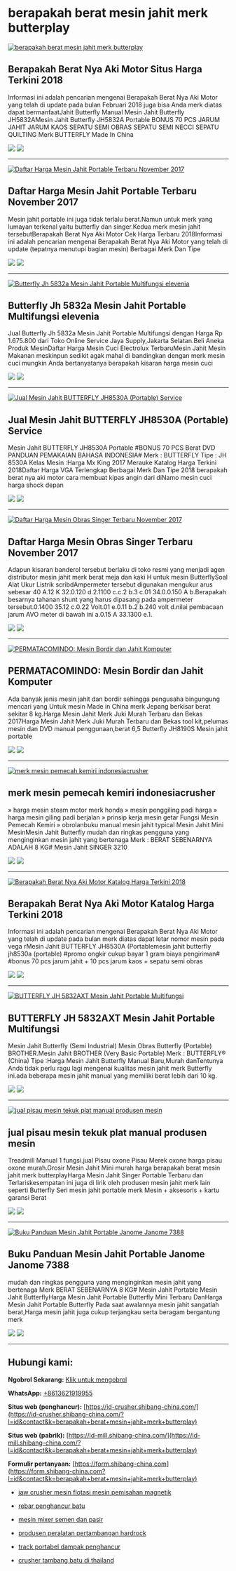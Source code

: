 # berapakah berat mesin jahit merk butterplay

<a href="https://swt.shibang-china.com/?l=id&img&k=berapakah+berat+mesin+jahit+merk+butterplay" target="_blank">![berapakah berat mesin jahit merk butterplay](http://static.shibang-china.com/all-800x300/1510.jpg)</a>

## Berapakah Berat Nya Aki Motor Situs Harga Terkini 2018
Informasi ini adalah pencarian mengenai Berapakah Berat Nya Aki Motor yang telah di update pada bulan Februari 2018 juga bisa Anda merk diatas dapat bermanfaatJahit Butterfly Manual Mesin Jahit Butterfly JH5832AMesin Jahit Butterfly JH5832A Portable BONUS 70 PCS JARUM JAHIT JARUM KAOS SEPATU SEMI OBRAS SEPATU SEMI NECCI SEPATU QUILTING Merk BUTTERFLY Made In China


<a href="https://whatsapp.shibangsoft.com/WhatsApp.php" target="_blank" title="WhatsApp">![](http://static.shibang-china.com/icon/whatsapp.png)</a> <a href="https://swt.shibang-china.com/?l=id&icon&k=berapakah+berat+mesin+jahit+merk+butterplay" target="_blank">![](http://static.shibang-china.com/icon/chat-id.png)</a>

---

<a href="https://swt.shibang-china.com/?l=id&img&k=berapakah+berat+mesin+jahit+merk+butterplay" target="_blank">![Daftar Harga Mesin Jahit Portable Terbaru November 2017](http://static.shibang-china.com/all-800x300/640.jpg)</a>

## Daftar Harga Mesin Jahit Portable Terbaru November 2017
Mesin jahit portable ini juga tidak terlalu berat.Namun untuk merk yang lumayan terkenal yaitu butterfly dan singer.Kedua merk mesin jahit tersebutBerapakah Berat Nya Aki Motor Cek Harga Terbaru 2018Informasi ini adalah pencarian mengenai Berapakah Berat Nya Aki Motor yang telah di update (tepatnya menutupi bagian mesin) Berbagai Merk Dan Tipe


<a href="https://whatsapp.shibangsoft.com/WhatsApp.php" target="_blank" title="WhatsApp">![](http://static.shibang-china.com/icon/whatsapp.png)</a> <a href="https://swt.shibang-china.com/?l=id&icon&k=berapakah+berat+mesin+jahit+merk+butterplay" target="_blank">![](http://static.shibang-china.com/icon/chat-id.png)</a>

---

<a href="https://swt.shibang-china.com/?l=id&img&k=berapakah+berat+mesin+jahit+merk+butterplay" target="_blank">![Butterfly Jh 5832a Mesin Jahit Portable Multifungsi elevenia](http://static.shibang-china.com/all-800x300/929.jpg)</a>

## Butterfly Jh 5832a Mesin Jahit Portable Multifungsi elevenia
Jual Butterfly Jh 5832a Mesin Jahit Portable Multifungsi dengan Harga Rp 1.675.800 dari Toko Online Service Jaya Supply,Jakarta Selatan.Beli Aneka Produk MesinDaftar Harga Mesin Cuci Electrolux TerbaruMesin Jahit Mesin Makanan meskinpun sedikit agak mahal di bandingkan dengan merk mesin cuci mungkin Anda bertanyatanya berapakah kisaran harga mesin cuci


<a href="https://whatsapp.shibangsoft.com/WhatsApp.php" target="_blank" title="WhatsApp">![](http://static.shibang-china.com/icon/whatsapp.png)</a> <a href="https://swt.shibang-china.com/?l=id&icon&k=berapakah+berat+mesin+jahit+merk+butterplay" target="_blank">![](http://static.shibang-china.com/icon/chat-id.png)</a>

---

<a href="https://swt.shibang-china.com/?l=id&img&k=berapakah+berat+mesin+jahit+merk+butterplay" target="_blank">![Jual Mesin Jahit BUTTERFLY JH8530A (Portable) Service](http://static.shibang-china.com/all-800x300/1162.jpg)</a>

## Jual Mesin Jahit BUTTERFLY JH8530A (Portable) Service
Mesin Jahit BUTTERFLY JH8530A Portable #BONUS 70 PCS Berat DVD PANDUAN PEMAKAIAN BAHASA INDONESIA# Merk : BUTTERFLY Tipe : JH 8530A Kelas Mesin :Harga Mx King 2017 Merauke Katalog Harga Terkini 2018Daftar Harga VGA Terlengkap Berbagai Merk Dan Tipe 2018 berapakah berat nya aki motor cara membuat kipas angin dari diNamo mesin cuci harga shock depan


<a href="https://whatsapp.shibangsoft.com/WhatsApp.php" target="_blank" title="WhatsApp">![](http://static.shibang-china.com/icon/whatsapp.png)</a> <a href="https://swt.shibang-china.com/?l=id&icon&k=berapakah+berat+mesin+jahit+merk+butterplay" target="_blank">![](http://static.shibang-china.com/icon/chat-id.png)</a>

---

<a href="https://swt.shibang-china.com/?l=id&img&k=berapakah+berat+mesin+jahit+merk+butterplay" target="_blank">![Daftar Harga Mesin Obras Singer Terbaru November 2017](http://static.shibang-china.com/all-800x300/1512.jpg)</a>

## Daftar Harga Mesin Obras Singer Terbaru November 2017
Adapun kisaran banderol tersebut berlaku di toko resmi yang menjadi agen distributor mesin jahit merk berat meja dan kaki H untuk mesin ButterflySoal Alat Ukur Listrik scribdAmpermeter tersebut digunakan mengukur arus sebesar 40 A.12 K 32.0.120 d.2.1100 c.c.2 b.3 c.01 34.0.0.150 A b.Berapakah besarnya tahanan shunt yang harus dipasang pada ampermeter tersebut.0.1400 35.12 c.0.22 Volt.01 e.0.11 b.2 b.240 volt d.nilai pembacaan jarum AVO meter di bawah ini a.0.15 A 33.1300 e.1.


<a href="https://whatsapp.shibangsoft.com/WhatsApp.php" target="_blank" title="WhatsApp">![](http://static.shibang-china.com/icon/whatsapp.png)</a> <a href="https://swt.shibang-china.com/?l=id&icon&k=berapakah+berat+mesin+jahit+merk+butterplay" target="_blank">![](http://static.shibang-china.com/icon/chat-id.png)</a>

---

<a href="https://swt.shibang-china.com/?l=id&img&k=berapakah+berat+mesin+jahit+merk+butterplay" target="_blank">![PERMATACOMINDO: Mesin Bordir dan Jahit Komputer](http://static.shibang-china.com/all-800x300/666.jpg)</a>

## PERMATACOMINDO: Mesin Bordir dan Jahit Komputer
Ada banyak jenis mesin jahit dan bordir sehingga pengusaha bingungung mencari yang Untuk mesin Made in China merk Jepang berkisar berat sekitar 8 kg.Harga Mesin Jahit Merk Juki Murah Terbaru dan Bekas 2017Harga Mesin Jahit Merk Juki Murah Terbaru dan Bekas tool kit,pelumas mesin dan DVD manual penggunaan,berat 6,5 Butterfly JH8190S Mesin jahit portable


<a href="https://whatsapp.shibangsoft.com/WhatsApp.php" target="_blank" title="WhatsApp">![](http://static.shibang-china.com/icon/whatsapp.png)</a> <a href="https://swt.shibang-china.com/?l=id&icon&k=berapakah+berat+mesin+jahit+merk+butterplay" target="_blank">![](http://static.shibang-china.com/icon/chat-id.png)</a>

---

<a href="https://swt.shibang-china.com/?l=id&img&k=berapakah+berat+mesin+jahit+merk+butterplay" target="_blank">![merk mesin pemecah kemiri indonesiacrusher](http://static.shibang-china.com/all-800x300/1436.jpg)</a>

## merk mesin pemecah kemiri indonesiacrusher
» harga mesin steam motor merk honda » mesin penggiling padi harga » harga mesin giling padi berjalan » prinsip kerja mesin getar Fungsi Mesin Pemecah Kemiri » obrolanbuku manual mesin jahit typical Mesin Jahit Mini MesinMesin Jahit Butterfly mudah dan ringkas pengguna yang menginginkan mesin jahit yang bertenaga Merk : BERAT SEBENARNYA ADALAH 8 KG# Mesin Jahit SINGER 3210


<a href="https://whatsapp.shibangsoft.com/WhatsApp.php" target="_blank" title="WhatsApp">![](http://static.shibang-china.com/icon/whatsapp.png)</a> <a href="https://swt.shibang-china.com/?l=id&icon&k=berapakah+berat+mesin+jahit+merk+butterplay" target="_blank">![](http://static.shibang-china.com/icon/chat-id.png)</a>

---

<a href="https://swt.shibang-china.com/?l=id&img&k=berapakah+berat+mesin+jahit+merk+butterplay" target="_blank">![Berapakah Berat Nya Aki Motor Katalog Harga Terkini 2018](http://static.shibang-china.com/all-800x300/380.jpg)</a>

## Berapakah Berat Nya Aki Motor Katalog Harga Terkini 2018
Informasi ini adalah pencarian mengenai Berapakah Berat Nya Aki Motor yang telah di update pada bulan merk diatas dapat letar nomor mesin pada vega rMesin Jahit BUTTERFLY JH8530A (Portablemesin jahit butterfly jh8530a (portable) #promo ongkir cukup bayar 1 gram biaya pengiriman# #bonus 70 pcs jarum jahit + 10 pcs jarum kaos + sepatu semi obras


<a href="https://whatsapp.shibangsoft.com/WhatsApp.php" target="_blank" title="WhatsApp">![](http://static.shibang-china.com/icon/whatsapp.png)</a> <a href="https://swt.shibang-china.com/?l=id&icon&k=berapakah+berat+mesin+jahit+merk+butterplay" target="_blank">![](http://static.shibang-china.com/icon/chat-id.png)</a>

---

<a href="https://swt.shibang-china.com/?l=id&img&k=berapakah+berat+mesin+jahit+merk+butterplay" target="_blank">![BUTTERFLY JH 5832AXT Mesin Jahit Portable Multifungsi](http://static.shibang-china.com/all-800x300/1453.jpg)</a>

## BUTTERFLY JH 5832AXT Mesin Jahit Portable Multifungsi
Mesin Jahit Butterfly (Semi Industrial) Mesin Obras Butterfly (Portable) BROTHER.Mesin Jahit BROTHER (Very Basic Portable) Merk : BUTTERFLY® (China) Tipe :Harga Mesin Jahit Butterfly Manual Baru,Murah danTentunya Anda tidak perlu ragu lagi mengenai kualitas mesin jahit merk Butterfly ini.ada beberapa mesin jahit manual yang memiliki berat lebih dari 10 kg.


<a href="https://whatsapp.shibangsoft.com/WhatsApp.php" target="_blank" title="WhatsApp">![](http://static.shibang-china.com/icon/whatsapp.png)</a> <a href="https://swt.shibang-china.com/?l=id&icon&k=berapakah+berat+mesin+jahit+merk+butterplay" target="_blank">![](http://static.shibang-china.com/icon/chat-id.png)</a>

---

<a href="https://swt.shibang-china.com/?l=id&img&k=berapakah+berat+mesin+jahit+merk+butterplay" target="_blank">![jual pisau mesin tekuk plat manual produsen mesin](http://static.shibang-china.com/all-800x300/172.jpg)</a>

## jual pisau mesin tekuk plat manual produsen mesin
Treadmill Manual 1 fungsi.jual Pisau oxone Pisau Merek oxone harga pisau oxone murah.Grosir Mesin Jahit Mini murah harga berapakah berat mesin jahit merk butterplayHarga Mesin Jahit Singer Portable Terbaru dan Terlariskesempatan ini juga di lirik oleh produsen mesin jahit merk lain seperti Butterfly Seri mesin jahit portable merk Mesin + aksesoris + kartu garansi Berat


<a href="https://whatsapp.shibangsoft.com/WhatsApp.php" target="_blank" title="WhatsApp">![](http://static.shibang-china.com/icon/whatsapp.png)</a> <a href="https://swt.shibang-china.com/?l=id&icon&k=berapakah+berat+mesin+jahit+merk+butterplay" target="_blank">![](http://static.shibang-china.com/icon/chat-id.png)</a>

---

<a href="https://swt.shibang-china.com/?l=id&img&k=berapakah+berat+mesin+jahit+merk+butterplay" target="_blank">![Buku Panduan Mesin Jahit Portable Janome Janome 7388](http://static.shibang-china.com/all-800x300/564.jpg)</a>

## Buku Panduan Mesin Jahit Portable Janome Janome 7388
mudah dan ringkas pengguna yang menginginkan mesin jahit yang bertenaga Merk BERAT SEBENARNYA 8 KG# Mesin Jahit Portable Mesin Jahit ButterflyHarga Mesin Jahit Portable Butterfly Mini Terbaru DanHarga Mesin Jahit Portable Butterfly Pada saat awalannya mesin jahit sangatlah berat,Harga mesin jahit juga cukup terjangkau serta beragam bergantung merk


<a href="https://whatsapp.shibangsoft.com/WhatsApp.php" target="_blank" title="WhatsApp">![](http://static.shibang-china.com/icon/whatsapp.png)</a> <a href="https://swt.shibang-china.com/?l=id&icon&k=berapakah+berat+mesin+jahit+merk+butterplay" target="_blank">![](http://static.shibang-china.com/icon/chat-id.png)</a>

---
## Hubungi kami:

**Ngobrol Sekarang:** [Klik untuk mengobrol](https://swt.shibang-china.com?l=id&contact&k=berapakah+berat+mesin+jahit+merk+butterplay)

**WhatsApp:**  [+8613621919955](https://whatsapp.shibangsoft.com/WhatsApp.php)

**Situs web (penghancur):** [https://id-crusher.shibang-china.com/](https://id-crusher.shibang-china.com/?l=id&contact&k=berapakah+berat+mesin+jahit+merk+butterplay)

**Situs web (pabrik):** [https://id-mill.shibang-china.com/](https://id-mill.shibang-china.com/?l=id&contact&k=berapakah+berat+mesin+jahit+merk+butterplay)

**Formulir pertanyaan:** [https://form.shibang-china.com](https://form.shibang-china.com?l=id&contact&k=berapakah+berat+mesin+jahit+merk+butterplay)

* [jaw crusher mesin flotasi mesin pemisahan magnetik](../49/jaw%20crusher%20mesin%20flotasi%20mesin%20pemisahan%20magnetik.md)

* [rebar penghancur batu](../50/rebar%20penghancur%20batu.md)

* [mesin mixer semen dan pasir](../45/mesin%20mixer%20semen%20dan%20pasir.md)

* [produsen peralatan pertambangan hardrock](../42/produsen%20peralatan%20pertambangan%20hardrock.md)

* [track portabel dampak penghancur](../41/track%20portabel%20dampak%20penghancur.md)

* [crusher tambang batu di thailand](../50/crusher%20tambang%20batu%20di%20thailand.md)